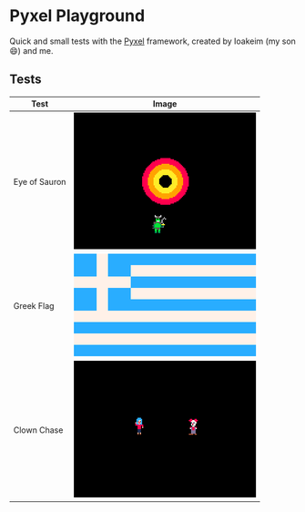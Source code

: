 # Pyxel Playground

Quick and small tests with the [Pyxel](https://github.com/kitao/pyxel) framework, created by Ioakeim (my son :smile:) and me.



## Tests

| Test | Image |
|------|-------|
| Eye of Sauron | ![Eye of Sauron][eye_of_sauron] |
| Greek Flag | ![Greek Flag][greek_flag] |
| Clown Chase | ![Clown Chase][clown_chase] |

[eye_of_sauron]: https://github.com/gedimitr/pyxel_playground/blob/master/screenshots/01_eye_of_sauron.png
[greek_flag]: https://github.com/gedimitr/pyxel_playground/blob/master/screenshots/02_greek_flag.png
[clown_chase]: https://github.com/gedimitr/pyxel_playground/blob/master/screenshots/03_clown_chase.gif

